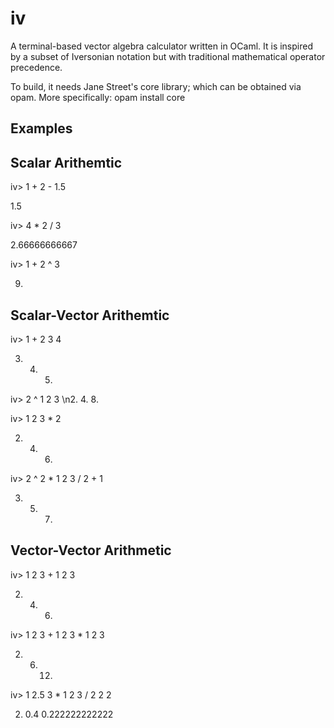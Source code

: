 iv
==

A terminal-based vector algebra calculator written in OCaml. It is inspired by a subset of Iversonian notation but with traditional mathematical operator precedence.

To build, it needs Jane Street's core library; which can be obtained via opam. More specifically: opam install core

Examples
--------

Scalar Arithemtic
-----------------

iv> 1 + 2 - 1.5

1.5

iv> 4 * 2 / 3 

2.66666666667

iv> 1 + 2 ^ 3

9.

Scalar-Vector Arithemtic
------------------------

iv> 1 + 2 3 4

3. 4. 5.

iv> 2 ^ 1 2 3
\n2. 4. 8.

iv> 1 2 3 * 2

2. 4. 6.

iv> 2 ^ 2 * 1 2 3 / 2 + 1

3. 5. 7.

Vector-Vector Arithmetic
------------------------

iv> 1 2 3 + 1 2 3

2. 4. 6.

iv> 1 2 3 + 1 2 3 * 1 2 3 

2. 6. 12.

iv> 1 2.5 3 * 1 2 3 / 2 2 2

2. 0.4 0.222222222222

